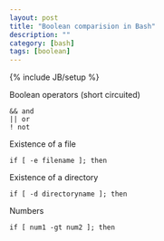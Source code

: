 ```yaml
---
layout: post
title: "Boolean comparision in Bash"
description: ""
category: [bash]
tags: [boolean]
---
```

{% include JB/setup %}


Boolean operators (short circuited)

    && and
    || or
    ! not


Existence of a file

    if [ -e filename ]; then

Existence of a directory

    if [ -d directoryname ]; then

Numbers

    if [ num1 -gt num2 ]; then

